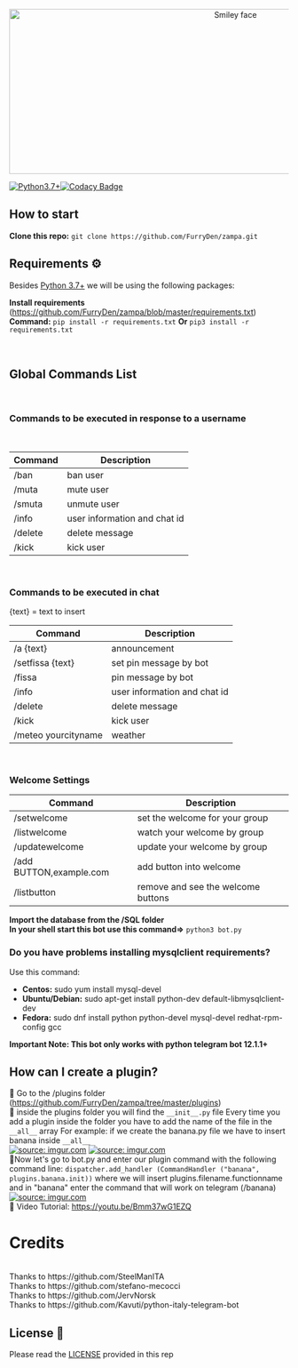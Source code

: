 <p align="center">
<img src="https://i2.wp.com/furryden.it/wp-content/uploads/2018/07/CHI-SIAMO1_sito.png?ssl=1" alt="Smiley face" height="297" width="800">
</p>

[![Python3.7+](https://img.shields.io/badge/Python-3.7%2B-green.svg)](https://www.python.org/downloads)[![Codacy Badge](https://api.codacy.com/project/badge/Grade/4988792a122f410bb6ef1bbca6c3d6ad)](https://www.codacy.com/gh/Infocom-Telegram-Community/nebula?utm_source=github.com&amp;utm_medium=referral&amp;utm_content=Infocom-Telegram-Community/nebula&amp;utm_campaign=Badge_Grade)

## How to start

<b>Clone this repo:</b> ```git clone https://github.com/FurryDen/zampa.git```
<br>

## Requirements ⚙️

Besides [Python 3.7+](https://www.python.org/downloads/) we will be using the following packages:

<b>Install requirements</b> (https://github.com/FurryDen/zampa/blob/master/requirements.txt)
<br>
<b>Command:</b> ```pip install -r requirements.txt``` <b>Or</b> ```pip3 install -r requirements.txt```

<br>

## Global Commands List
<br>
<h3>Commands to be executed in response to a username</h3>
<br>


| Command | Description |
| --- | --- |
| /ban | ban user |
| /muta | mute user |
| /smuta | unmute user |
| /info | user information and chat id |
| /delete | delete message |
| /kick | kick user |
<br>
<h3>Commands to be executed in chat</h3>
{text} = text to insert

| Command | Description |
| --- | --- |
| /a {text}| announcement |
| /setfissa {text} | set pin message by bot |
| /fissa | pin message by bot |
| /info | user information and chat id |
| /delete | delete message |
| /kick | kick user |
| /meteo yourcityname | weather |
<br>
<h3>Welcome Settings</h3>

| Command | Description |
| --- | --- |
| /setwelcome | set the welcome for your group |
| /listwelcome | watch your welcome by group |
| /updatewelcome | update your welcome by group |
| /add BUTTON,example.com | add button into welcome |
| /listbutton | remove and see the welcome buttons |


<b>Import the database from the /SQL folder</b>
<br>
<b>In your shell start this bot use this command=></b> ```python3 bot.py```

### Do you have problems installing mysqlclient requirements?
Use this command:
<ul>
<li><b>Centos:</b> sudo yum install mysql-devel</li>
<li><b>Ubuntu/Debian:</b> sudo apt-get install python-dev default-libmysqlclient-dev</li>
<li><b>Fedora:</b> sudo dnf install python python-devel mysql-devel redhat-rpm-config gcc</li>
</ul>

<b>Important Note: This bot only works with python telegram bot 12.1.1+</b>
<br>

## How can I create a plugin?
🔷 Go to the /plugins folder (https://github.com/FurryDen/zampa/tree/master/plugins)
<br>
🔷 inside the plugins folder you will find the ```__init__.py``` file
    Every time you add a plugin inside the folder you have to add the name of the file in the ```__all__``` array
    For example:
    if we create the banana.py file we have to insert banana inside ```__all__```
    <br>
    <a href="https://imgur.com/pMiwxIR"><img src="https://i.imgur.com/pMiwxIR.png" title="source: imgur.com" /></a>
    <a href="https://imgur.com/dR0nN1P"><img src="https://i.imgur.com/dR0nN1P.png" title="source: imgur.com" /></a>
    <br>
🔷Now let's go to bot.py and enter our plugin command with the following command line:
    ```dispatcher.add_handler (CommandHandler ("banana", plugins.banana.init))```
    where we will insert plugins.filename.functionname
    and in "banana" enter the command that will work on telegram (/banana)
    <a href="https://imgur.com/sOoPruP"><img src="https://i.imgur.com/sOoPruP.png" title="source: imgur.com" /></a>
    <br>
🔷 Video Tutorial: https://youtu.be/Bmm37wG1EZQ

# Credits
<br>
Thanks to https://github.com/SteelManITA
<br>
Thanks to https://github.com/stefano-mecocci
<br>
Thanks to https://github.com/JervNorsk
<br>
Thanks to https://github.com/Kavuti/python-italy-telegram-bot

## License 📄

Please read the [LICENSE](LICENSE) provided in this rep